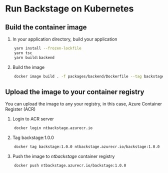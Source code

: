 # Run Backstage on Kubernetes

## Build the container image

1. In your application directory, build your application
```bash
    yarn install --frozen-lockfile
    yarn tsc
    yarn build:backend
```
2. Build the image
```bash
    docker image build . -f packages/backend/Dockerfile --tag backstage:1.0.0
```
## Upload the image to your container registry 
You can upload the image to any your registry, in this case, Azure Container Register (ACR)
1. Login to ACR server
```bash
    docker login ntbackstage.azurecr.io
```
2. Tag backstage:1.0.0
```bash
    docker tag backstage:1.0.0 ntbackstage.azurecr.io/backstage:1.0.0
```
3. Push the image to <i>ntbackstage</i> container registry
```bash
    docker push ntbackstage.azurecr.io/backstage:1.0.0
```
